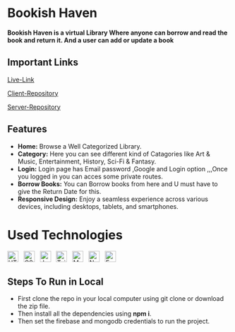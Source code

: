 # Bookish Haven

**Bookish Haven is a virtual Library Where anyone can borrow and read the book and return it. And a user can add or update a book**

## Important Links

[Live-Link](https://assignment-11-def60.web.app/)

[Client-Repository](https://github.com/Naimul9/Art_Craft-Client.git)

[Server-Repository](https://github.com/Naimul9/Art_Craft-Server.git)

## Features 

- **Home:** Browse a Well Categorized Library.
- **Category:** Here you can see different kind of Catagories like Art & Music, Entertainment, History, Sci-Fi & Fantasy.
- **Login:** Login page has Email password ,Google and Login option ,,,Once you logged in you can acces some private routes.
- **Borrow Books:** You can Borrow books from here and U must have to give the Return Date for this.
- **Responsive Design:** Enjoy a seamless experience across various devices, including desktops, tablets, and smartphones.

# Used Technologies

<a name="learning-now"></a>

[<img src="https://img.shields.io/badge/HTML5-282C34?logo=html5&logoColor=E34F26" alt="HTML5 logo" title="HTML5" height="25" />](https://www.w3schools.com/html)
&nbsp;
<img src="https://img.shields.io/badge/CSS3-282C34?logo=css3&logoColor=1572B6" alt="CSS3 logo" title="CSS3" height="25" />
&nbsp;
<img src="https://img.shields.io/badge/JavaScript-282C34?logo=javascript&logoColor=F7DF1E" alt="JavaScript logo" title="JavaScript" height="25" />
&nbsp;
<img src="https://img.shields.io/badge/Tailwind%20CSS-282C34?logo=tailwind-css&logoColor=38B2AC" alt="Tailwind CSS logo" title="Tailwind CSS" height="25" />
&nbsp;
<img src="https://img.shields.io/badge/MongoDB-282C34?logo=mongodb&logoColor=47A248" alt="MongoDB logo" title="MongoDB" height="25" />
&nbsp;
<img src="https://img.shields.io/badge/Node.js-282C34?logo=node.js&logoColor=339933" alt="Node.js logo" title="Node.js" height="25" />
&nbsp;
<img src="https://img.shields.io/badge/Express-282C34?logo=express&logoColor=FFFFFF" alt="Express.js logo" title="Express.js" height="25" />

<a name="learning-next"></a>

## Steps To Run in Local
- First clone the repo in your local computer using git clone or download the zip file.
- Then install all the dependencies using **npm i**.
- Then set the firebase and mongodb credentials to run the project.
